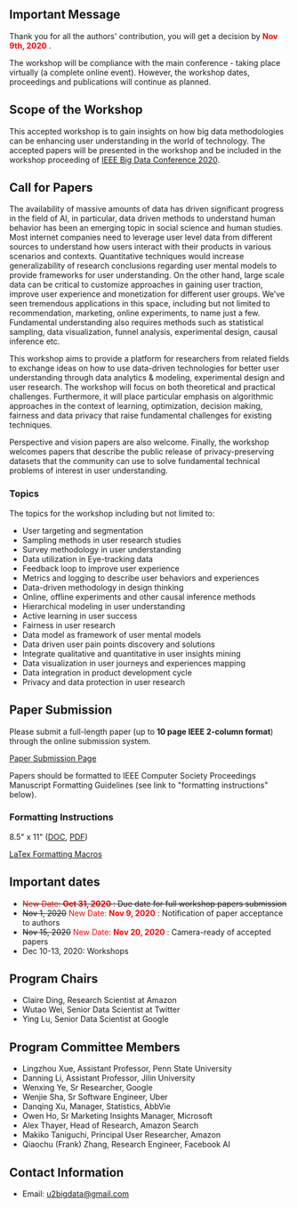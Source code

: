 ## Important Message
Thank you for all the authors' contribution, you will get a decision by <span style="color:red"> **Nov 9th, 2020** </span>.

The workshop will be compliance with the main conference - taking place virtually (a complete online event). However, the workshop dates, proceedings and publications will continue as planned.

## Scope of the Workshop
This accepted workshop is to gain insights on how big data methodologies can be enhancing user understanding in the world of technology. The accepted papers will be presented in the workshop and be included in the workshop proceeding of [IEEE Big Data Conference 2020](http://bigdataieee.org/BigData2020/).

## Call for Papers
The availability of massive amounts of data has driven significant progress in the field of AI, in particular, data driven methods to understand human behavior has been an emerging topic in social science and human studies. Most internet companies need to leverage user level data from different sources to understand how users interact with their products in various scenarios and contexts. Quantitative techniques would increase generalizability of research conclusions regarding user mental models to provide frameworks for user understanding. On the other hand, large scale data can be critical to customize approaches in gaining user traction, improve user experience and monetization for different user groups. We’ve seen tremendous applications in this space, including but not limited to recommendation, marketing, online experiments, to name just a few. Fundamental understanding also requires methods such as statistical sampling, data visualization, funnel analysis, experimental design, causal inference etc.

This workshop aims to provide a platform for researchers from related fields to exchange ideas on how to use data-driven technologies for better user understanding through data analytics & modeling, experimental design and user research. The workshop will focus on both theoretical and practical challenges. Furthermore, it will place particular emphasis on algorithmic approaches in the context of learning, optimization, decision making, fairness and data privacy that raise fundamental challenges for existing techniques. 

Perspective and vision papers are also welcome. Finally, the workshop welcomes papers that describe the public release of privacy-preserving datasets that the community can use to solve fundamental technical problems of interest in user understanding.

### Topics

The topics for the workshop including but not limited to:
- User targeting and segmentation
- Sampling methods in user research studies
-	Survey methodology in user understanding
-	Data utilization in Eye-tracking data
-	Feedback loop to improve user experience
-	Metrics and logging to describe user behaviors and experiences
-	Data-driven methodology in design thinking
-	Online, offline experiments and other causal inference methods
-	Hierarchical modeling in user understanding
-	Active learning in user success
-	Fairness in user research
-	Data model as framework of user mental models
-	Data driven user pain points discovery and solutions
-	Integrate qualitative and quantitative in user insights mining
-	Data visualization in user journeys and experiences mapping
-	Data integration in product development cycle
-	Privacy and data protection in user research

## Paper Submission
Please submit a full-length paper (up to **10 page IEEE 2-column format**) through the online submission system.

[Paper Submission Page](https://wi-lab.com/cyberchair/2020/bigdata20/scripts/submit.php?subarea=S22&undisplay_detail=1&wh=/cyberchair/2020/bigdata20/scripts/ws_submit.php)

Papers should be formatted to IEEE Computer Society Proceedings Manuscript Formatting Guidelines (see link to "formatting instructions" below).

### Formatting Instructions
8.5" x 11" ([DOC](http://bigdataieee.org/BigData2020/files/Conference-template-letter.doc), [PDF](http://bigdataieee.org/BigData2020/files/IEEEtran_HOWTO.pdf))

[LaTex Formatting Macros](http://bigdataieee.org/BigData2020/files/Conference-LaTeX-template_7-9-18.zip)

## Important dates 
-	<s><span style="color:red"> New Date: **Oct 31, 2020** </span>: Due date for full workshop papers submission </s>
-	<s>Nov 1, 2020</s> <span style="color:red"> New Date: **Nov 9, 2020** </span>: Notification of paper acceptance to authors
-	<s>Nov 15, 2020</s> <span style="color:red"> New Date: **Nov 20, 2020** </span>: Camera-ready of accepted papers
-	Dec 10-13, 2020: Workshops

## Program Chairs
-	Claire Ding, Research Scientist at Amazon
-	Wutao Wei, Senior Data Scientist at Twitter
-	Ying Lu, Senior Data Scientist at Google

## Program Committee Members
-	Lingzhou Xue, Assistant Professor, Penn State University
-	Danning Li, Assistant Professor, Jilin University
-	Wenxing Ye, Sr Researcher, Google
-	Wenjie Sha, Sr Software Engineer, Uber
- Danqing Xu, Manager, Statistics, AbbVie
-	Owen Ho, Sr Marketing Insights Manager, Microsoft
-	Alex Thayer, Head of Research, Amazon Search
-	Makiko Taniguchi, Principal User Researcher, Amazon
- Qiaochu (Frank) Zhang, Research Engineer, Facebook AI

## Contact Information
- Email: u2bigdata@gmail.com

